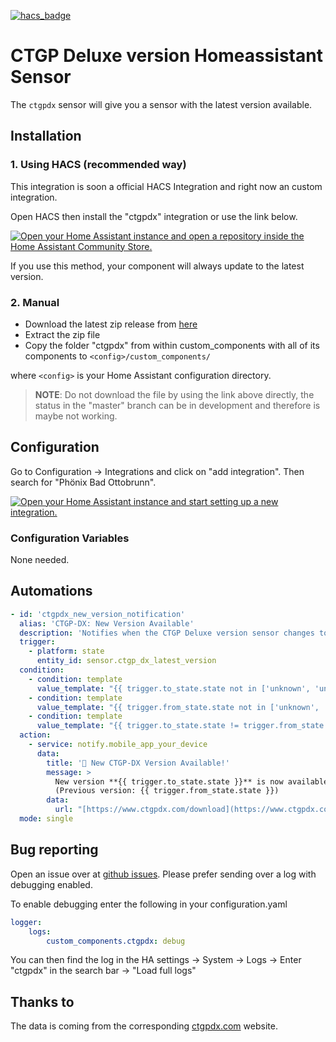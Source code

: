 [![hacs_badge](https://img.shields.io/badge/HACS-Custom-41BDF5.svg?style=for-the-badge)](https://github.com/hacs/integration)
# CTGP Deluxe version Homeassistant Sensor
The `ctgpdx` sensor will give you a sensor with the latest version available.

## Installation
### 1. Using HACS (recommended way)

This integration is soon a official HACS Integration and right now an custom integration.

Open HACS then install the "ctgpdx" integration or use the link below.

[![Open your Home Assistant instance and open a repository inside the Home Assistant Community Store.](https://my.home-assistant.io/badges/hacs_repository.svg)](https://my.home-assistant.io/redirect/hacs_repository/?owner=FaserF&repository=ha-ctgpdx&category=integration)

If you use this method, your component will always update to the latest version.

### 2. Manual

- Download the latest zip release from [here](https://github.com/FaserF/ha-ctgpdx/releases/latest)
- Extract the zip file
- Copy the folder "ctgpdx" from within custom_components with all of its components to `<config>/custom_components/`

where `<config>` is your Home Assistant configuration directory.

>__NOTE__: Do not download the file by using the link above directly, the status in the "master" branch can be in development and therefore is maybe not working.

## Configuration

Go to Configuration -> Integrations and click on "add integration". Then search for "Phönix Bad Ottobrunn".

[![Open your Home Assistant instance and start setting up a new integration.](https://my.home-assistant.io/badges/config_flow_start.svg)](https://my.home-assistant.io/redirect/config_flow_start/?domain=ctgpdx)

### Configuration Variables
None needed.

## Automations
```yaml
- id: 'ctgpdx_new_version_notification'
  alias: 'CTGP-DX: New Version Available'
  description: 'Notifies when the CTGP Deluxe version sensor changes to a valid state.'
  trigger:
    - platform: state
      entity_id: sensor.ctgp_dx_latest_version
  condition:
    - condition: template
      value_template: "{{ trigger.to_state.state not in ['unknown', 'unavailable'] }}"
    - condition: template
      value_template: "{{ trigger.from_state.state not in ['unknown', 'unavailable'] }}"
    - condition: template
      value_template: "{{ trigger.to_state.state != trigger.from_state.state }}"
  action:
    - service: notify.mobile_app_your_device
      data:
        title: '🎉 New CTGP-DX Version Available!'
        message: >
          New version **{{ trigger.to_state.state }}** is now available!
          (Previous version: {{ trigger.from_state.state }})
        data:
          url: "[https://www.ctgpdx.com/download](https://www.ctgpdx.com/download)"
  mode: single
```

## Bug reporting
Open an issue over at [github issues](https://github.com/FaserF/ha-ctgpdx/issues). Please prefer sending over a log with debugging enabled.

To enable debugging enter the following in your configuration.yaml

```yaml
logger:
    logs:
        custom_components.ctgpdx: debug
```

You can then find the log in the HA settings -> System -> Logs -> Enter "ctgpdx" in the search bar -> "Load full logs"

## Thanks to
The data is coming from the corresponding [ctgpdx.com](https://www.ctgpdx.com/download) website.
